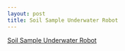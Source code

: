 ```yaml
---
layout: post
title: Soil Sample Underwater Robot
---
```


[Soil Sample Underwater Robot](https://drive.google.com/open?id=17hmRjR1caxTCNCYaRRxccCg2CG8pN1VV)
